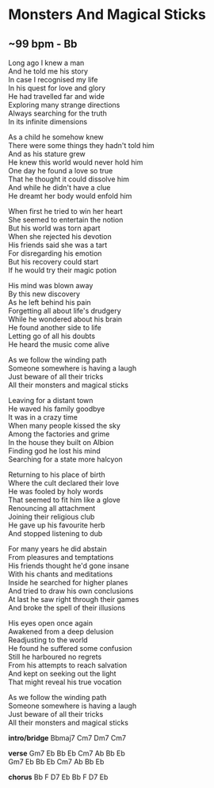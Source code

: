 # Monsters And Magical Sticks
## ~99 bpm - Bb
Long ago I knew a man  
And he told me his story  
In case I recognised my life  
In his quest for love and glory  
He had travelled far and wide  
Exploring many strange directions  
Always searching for the truth  
In its infinite dimensions  

As a child he somehow knew  
There were some things they hadn't told him  
And as his stature grew  
He knew this world would never hold him  
One day he found a love so true  
That he thought it could dissolve him  
And while he didn't have a clue  
He dreamt her body would enfold him  

When first he tried to win her heart  
She seemed to entertain the notion  
But his world was torn apart  
When she rejected his devotion  
His friends said she was a tart  
For disregarding his emotion  
But his recovery could start  
If he would try their magic potion  

His mind was blown away  
By this new discovery  
As he left behind his pain  
Forgetting all about life's drudgery  
While he wondered about his brain  
He found another side to life  
Letting go of all his doubts  
He heard the music come alive  

As we follow the winding path  
Someone somewhere is having a laugh  
Just beware of all their tricks  
All their monsters and magical sticks  

Leaving for a distant town  
He waved his family goodbye  
It was in a crazy time  
When many people kissed the sky  
Among the factories and grime  
In the house they built on Albion  
Finding god he lost his mind  
Searching for a state more halcyon  

Returning to his place of birth  
Where the cult declared their love  
He was fooled by holy words  
That seemed to fit him like a glove  
Renouncing all attachment  
Joining their religious club  
He gave up his favourite herb  
And stopped listening to dub  

For many years he did abstain  
From pleasures and temptations  
His friends thought he'd gone insane  
With his chants and meditations  
Inside he searched for higher planes  
And tried to draw his own conclusions  
At last he saw right through their games  
And broke the spell of their illusions  

His eyes open once again  
Awakened from a deep delusion  
Readjusting to the world  
He found he suffered some confusion  
Still he harboured no regrets  
From his attempts to reach salvation  
And kept on seeking out the light  
That might reveal his true vocation  

As we follow the winding path  
Someone somewhere is having a laugh  
Just beware of all their tricks  
All their monsters and magical sticks  

**intro/bridge**
		Bbmaj7	Cm7	Dm7	Cm7  

**verse**
			Gm7	Eb	Bb	Eb	Cm7	Ab	Bb	Eb  
			Gm7	Eb	Bb	Eb	Cm7	Ab	Bb	Eb  

**chorus**
			Bb	F	D7	Eb	Bb	F	D7	Eb  
